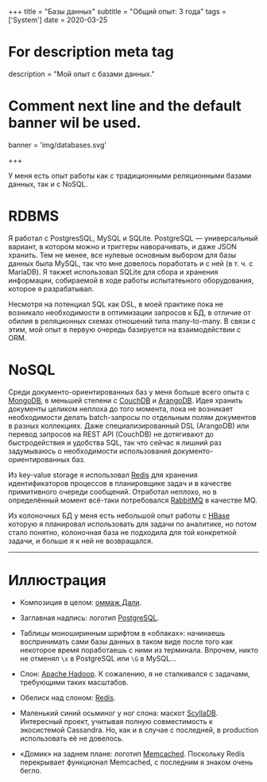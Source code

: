 +++
title = "Базы данных"
subtitle = "Общий опыт: 3 года"
tags = ['System']
date = 2020-03-25

# For description meta tag
description = "Мой опыт с базами данных."

# Comment next line and the default banner wil be used.
banner = 'img/databases.svg'

+++

У меня есть опыт работы как с традиционными реляционными базами данных, так и с NoSQL. 

# RDBMS

Я работал с PostgresSQL, MySQL и SQLite. PostgreSQL — универсальный вариант, в котором можно и триггеры наворачивать, и даже JSON хранить. Тем не менее, все нулевые основным выбором для базы данных была MySQL, так что мне довелось поработать и с ней (в т. ч. с MariaDB). Я такжеt использовал SQLite для сбора и хранения информации, собираемой в ходе работы испытатеьного оборудования, которое я разрабатывал.

Несмотря на потенциал SQL как DSL, в моей практике пока не возникало необходимости в оптимизации запросов к БД, в отличие от обилия в реляционных схемах отношений типа many-to-many. В связи с этим, мой опыт в первую очередь базируется на взаимодействии с ORM.

# NoSQL

Среди документо-ориентированных баз у меня больше всего опыта с [MongoDB](https://www.mongodb.com/), в меньшей степени с [CouchDB](https://couchdb.apache.org/) и [ArangoDB](https://www.arangodb.com/). Идея хранить документы целиком неплоха до того момента, пока не возникает необходимости делать batch-запросы по отдельным полям документов в разных коллекциях. Даже специализированный DSL (ArangoDB) или перевод запросов на REST API (CouchDB) не дотягивают до быстродействия и удобства SQL, так что сейчас я лишний раз задумываюсь о необходимости использования документо-ориентированных баз.

Из key-value storage я использовал [Redis](https://redis.io/) для хранения идентификаторов процессов в планировщике задач и в качестве примитивного очереди сообщений. Отработал неплохо, но в определённый момент всё-таки потребовался [RabbitMQ](https://www.rabbitmq.com/) в качестве MQ.

Из колоночных БД у меня есть небольшой опыт работы с [HBase](https://hbase.apache.org/) которую я планировал использовать для задачи по аналитике, но потом стало понятно, колоночная база не подходила для той конкретной задачи, и больше я к ней не возвращался.

___
# Иллюстрация

- Композиция в целом: [оммаж Дали](https://en.wikipedia.org/wiki/The_Elephants).

- Заглавная надпись: логотип [PostgreSQL](https://www.postgresql.org/).

- Таблицы моноширинным шрифтом в «облаках»: начинаешь воспринимать сами базы данных в таком виде после того как некоторое время поработаешь с ними из терминала. Впрочем, никто не отменял `\x` в PostgreSQL или `\G` в MySQL...

- Слон: [Apache Hadoop](https://hadoop.apache.org/). К сожалению, я не сталкивался с задачами, требующими таких масштабов.

- Обелиск над слоном: [Redis](https://redis.io/).

- Маленький синий осьминог у ног слона: маскот [ScyllaDB](https://www.scylladb.com/). Интересный проект, учитывая полную совместимость к экосистемой Cassandra. Но, как и в случае с последней, в production использовать её не довелось.

- «Домик» на заднем плане: логотип [Memcached](https://memcached.org/). Поскольку Redis перекрывает функционал Memcached, с последним я знаком очень бегло.
